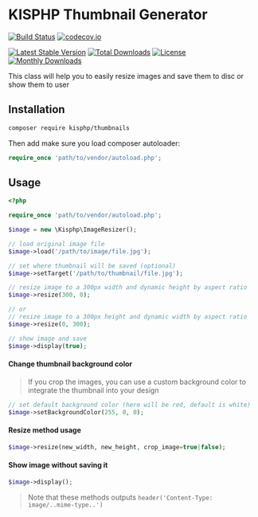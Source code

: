 # KISPHP Thumbnail Generator

[![Build Status](https://travis-ci.org/kisphp/thumbnails.svg?branch=master)](https://travis-ci.org/kisphp/thumbnails)
[![codecov.io](https://codecov.io/github/kisphp/thumbnails/coverage.svg?branch=master)](https://codecov.io/github/kisphp/thumbnails?branch=master)

[![Latest Stable Version](https://poser.pugx.org/kisphp/thumbnails/v/stable)](https://packagist.org/packages/kisphp/thumbnails)
[![Total Downloads](https://poser.pugx.org/kisphp/thumbnails/downloads)](https://packagist.org/packages/kisphp/thumbnails)
[![License](https://poser.pugx.org/kisphp/thumbnails/license)](https://packagist.org/packages/kisphp/thumbnails)
[![Monthly Downloads](https://poser.pugx.org/kisphp/thumbnails/d/monthly)](https://packagist.org/packages/kisphp/thumbnails)


This class will help you to easily resize images and save them to disc or show them to user

## Installation

```bash
composer require kisphp/thumbnails
```

Then add make sure you load composer autoloader:

```php
require_once 'path/to/vendor/autoload.php';
```


## Usage
```php
<?php

require_once 'path/to/vendor/autoload.php';

$image = new \Kisphp\ImageResizer();

// load original image file
$image->load('/path/to/image/file.jpg');

// set where thumbnail will be saved (optional)
$image->setTarget('/path/to/thumbnail/file.jpg');

// resize image to a 300px width and dynamic height by aspect ratio 
$image->resize(300, 0);

// or
// resize image to a 300px height and dynamic width by aspect ratio 
$image->resize(0, 300);

// show image and save
$image->display(true);
```

#### Change thumbnail background color
> If you crop the images, you can use a custom background color to integrate the thumbnail into your design

```php
// set default background color (here will be red, default is white)
$image->setBackgroundColor(255, 0, 0);
```

#### Resize method usage
```php
$image->resize(new_width, new_height, crop_image=true|false);
```

#### Show image without saving it
```php
$image->display();
```

> Note that these methods outputs `header('Content-Type: image/..mime-type..')`
